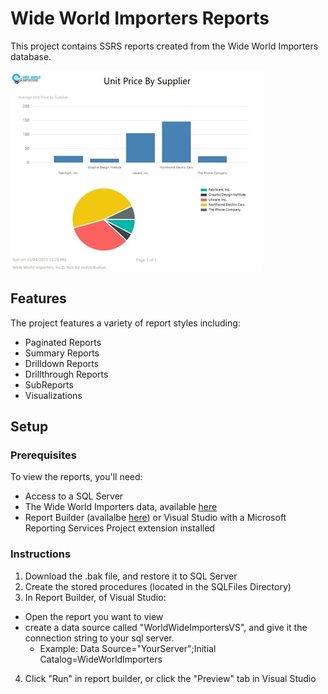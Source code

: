 # Wide World Importers Reports

This project contains SSRS reports created from the Wide World Importers database.

![Average Unit Price Report](images/AverageUnitPrice.jpg)


## Features
The project features a variety of report styles including: 
* Paginated Reports
* Summary Reports
* Drilldown Reports
* Drillthrough Reports 
* SubReports
* Visualizations

## Setup
### Prerequisites
To view the reports, you'll need: 
* Access to a SQL Server
* The Wide World Importers data, available [here](https://learn.microsoft.com/en-us/sql/samples/wide-world-importers-oltp-install-configure?view=sql-server-ver16)
* Report Builder (availalbe [here](https://www.microsoft.com/en-us/download/details.aspx?id=53613)) or Visual Studio with a Microsoft Reporting Services Project extension installed

### Instructions

1. Download the .bak file, and restore it to SQL Server
2. Create the stored procedures (located in the SQLFiles Directory)
3. In Report Builder, of Visual Studio:
  * Open the report you want to view 
  * create a data source called "WorldWideImportersVS", and give it the connection string to your sql server.   
    * Example: Data Source="YourServer";Initial Catalog=WideWorldImporters
4. Click "Run" in report builder, or click the "Preview" tab in Visual Studio